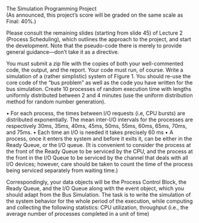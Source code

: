 The Simulation Programming Project  
(As announced, this project’s score will be graded on the same scale as Final: 40%.)  
 
Please consult the remaining slides (starting from slide 45) of Lecture 2 (Process Scheduling), which outlines the approach to the project, and start the development. Note 
that the pseudo-code there is merely to provide general guidance—don’t take it as a 
directive.  
 
You must submit a zip file with the copies of both your well-commented code, the 
output, and the report.  Your code must run, of course. 
Write a simulation of a (rather simplistic) system of Figure 1. You should re-use the core 
code of the “bus problem” as well as the code you have written for the bus simulation. 
 Create 10 processes of random execution time with lengths uniformly distributed 
between 2 and 4 minutes (use the uniform distribution method for random number 
generation). 
 
• For each process, the times between I/O requests (i.e, CPU bursts) are 
distributed exponentially. The mean inter-I/O intervals for the processes are 
respectively 30ms, 35ms, 40ms, 45ms, 50ms, 55ms, 60ms, 65ms, 70ms, and 
75ms. 
• Each time an I/O is needed it takes precisely 60 ms 
• A process, once it enters the system and before it exits it, can be either in the 
Ready Queue, or the I/O queue. (It is convenient to consider the process at the 
front of the Ready Queue to be serviced by the CPU, and the process at the 
front in the I/O Queue to be serviced by the channel that deals with all I/O 
devices; however, care should be taken to count the time of the process being 
serviced separately from waiting time.) 
 
Correspondingly, your data objects will be the Process Control Block, the Ready Queue, 
and the I/O Queue along with the event object, which you should adapt from the Bus 
Simulation. 
The task is to write the simulation of the system behavior for the whole period of the 
execution, while computing and collecting the following statistics: CPU utilization, 
throughput (i.e., the average number of processes completed in a unit of time)
